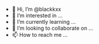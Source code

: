 - 👋 Hi, I’m @blackkxx
- 👀 I’m interested in ...
- 🌱 I’m currently learning ...
- 💞️ I’m looking to collaborate on ...
- 📫 How to reach me ...

<!---
blackkxx/blackkxx is a ✨ special ✨ repository because its `README.md` (this file) appears on your GitHub profile.
You can click the Preview link to take a look at your changes.
--->
